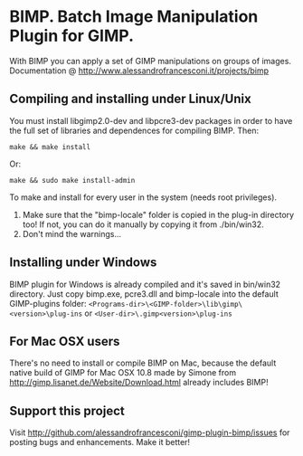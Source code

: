 BIMP. Batch Image Manipulation Plugin for GIMP.
===============================================

With BIMP you can apply a set of GIMP manipulations on groups of images.
Documentation @ http://www.alessandrofrancesconi.it/projects/bimp


Compiling and installing under Linux/Unix
-----------------------------------------

You must install libgimp2.0-dev and libpcre3-dev packages in order to have 
the full set of libraries and dependences for compiling BIMP.
Then:

	make && make install
	
Or:

	make && sudo make install-admin

To make and install for every user in the system (needs root privileges).

1.	Make sure that the "bimp-locale" folder is copied in the plug-in directory too! If not, you can do it manually by copying it from ./bin/win32.
2.	Don't mind the warnings...


Installing under Windows
-------------------------

BIMP plugin for Windows is already compiled and it's saved in bin/win32 directory.
Just copy bimp.exe, pcre3.dll and bimp-locale into the default GIMP-plugins folder:
`<Programs-dir>\<GIMP-folder>\lib\gimp\<version>\plug-ins`
or
`<User-dir>\.gimp<version>\plug-ins`


For Mac OSX users
-----------------
There's no need to install or compile BIMP on Mac, because the default native build of GIMP for Mac OSX 10.8 made by Simone from http://gimp.lisanet.de/Website/Download.html already includes BIMP!


Support this project
--------------------

Visit http://github.com/alessandrofrancesconi/gimp-plugin-bimp/issues
for posting bugs and enhancements. Make it better!
